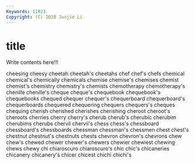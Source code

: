 ```yaml
---
Keywords: 11923
Copyright: (C) 2020 Junjie Li
---
```


# title

Write contents here!!!

cheesing 
cheesy 
cheetah
cheetah's 
cheetahs 
chef 
chef's 
chefs 
chemical 
chemical's 
chemically 
chemicals 
chemise
chemise's 
chemises 
chemist 
chemist's 
chemistry 
chemistry's 
chemists 
chemotherapy 
chemotherapy's 
chenille
chenille's 
cheque 
cheque's 
chequebook 
chequebook's 
chequebooks 
chequed 
chequer 
chequer's 
chequerboard
chequerboard's 
chequerboards 
chequered 
chequering 
chequers 
chequers's 
cheques 
chequing 
cherish 
cherished
cherishes 
cherishing 
cheroot 
cheroot's 
cheroots 
cherries 
cherry 
cherry's 
cherub 
cherub's
cherubic 
cherubim 
cherubims 
cherubs 
chervil 
chervil's 
chess 
chess's 
chessboard 
chessboard's
chessboards 
chessman 
chessman's 
chessmen 
chest 
chest's 
chestnut 
chestnut's 
chestnuts 
chests
chevron 
chevron's 
chevrons 
chew 
chew's 
chewed 
chewer 
chewer's 
chewers 
chewier
chewiest 
chewing 
chews 
chewy 
chi 
chiaroscuro 
chiaroscuro's 
chic 
chic's 
chicaneries
chicanery 
chicanery's 
chicer 
chicest 
chichi 
chichi's 
